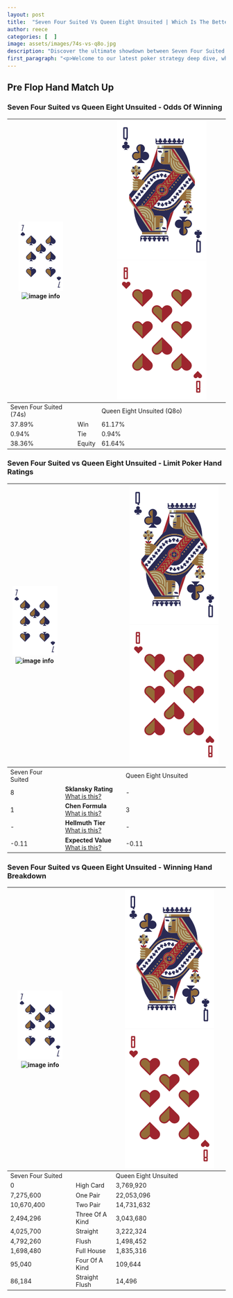 ```yaml
---
layout: post
title:  "Seven Four Suited Vs Queen Eight Unsuited | Which Is The Better Hand In Poker? A Complete Guide"
author: reece
categories: [  ]
image: assets/images/74s-vs-q8o.jpg
description: "Discover the ultimate showdown between Seven Four Suited and Queen Eight Unsuited in poker! Uncover the odds, strategies, and scenarios where one hand triumphs over the other. Get ready to up your poker game with this thrilling analysis."
first_paragraph: "<p>Welcome to our latest poker strategy deep dive, where we're pitting two distinct hands against each other in a high-stakes showdown: Seven Four Suited vs Queen Eight Unsuited.</p><p>In the dynamic world of poker, every decision counts, and knowing which hand holds the upper hand is key to your success at the table.</p><p>In this article, we'll dissect these two hands, explore the scenarios where one dominates the other, and equip you with the knowledge to make strategic choices that can tip the odds in your favor.</p><p>Get ready to unravel the intriguing dynamics of these poker hands and elevate your game to new heights.</p>"
---
```




[comment]: # (sp0)

## Pre Flop Hand Match Up

<div class="table hand-ratings" markdown="1"> 



### Seven Four Suited vs Queen Eight Unsuited - Odds Of Winning


    
| ![image info](assets/images/hand1/7.png) ![image info](assets/images/hand1/4s.png) |  | ![image info](assets/images/hand2/Q.png) ![image info](assets/images/hand2/8o.png) |
| -------- | -------- | -------- |
| Seven Four Suited (74s) |  | Queen Eight Unsuited (Q8o) |
| 37.89% | Win | 61.17% |
| 0.94% | Tie | 0.94% |
| 38.36% | Equity | 61.64% |




[comment]: # (sp1)



### Seven Four Suited vs Queen Eight Unsuited - Limit Poker Hand Ratings


    
| ![image info](assets/images/hand1/7.png) ![image info](assets/images/hand1/4s.png) |  | ![image info](assets/images/hand2/Q.png) ![image info](assets/images/hand2/8o.png) |
| -------- | -------- | -------- |
| Seven Four Suited |  | Queen Eight Unsuited |
| 8 | **Sklansky Rating** [What is this?](/sklansky-rating-explained) | - |
| 1 | **Chen Formula** [What is this?](/chen-formula-explained) | 3 |
| - | **Hellmuth Tier** [What is this?](/Hellmuth-tier-explained) | - |
| -0.11 | **Expected Value** [What is this?](/expected-value-explained) | -0.11 |




[comment]: # (sp2)



### Seven Four Suited vs Queen Eight Unsuited - Winning Hand Breakdown


    
| ![image info](assets/images/hand1/7.png) ![image info](assets/images/hand1/4s.png) |  | ![image info](assets/images/hand2/Q.png) ![image info](assets/images/hand2/8o.png) |
| -------- | -------- | -------- |
| Seven Four Suited |  | Queen Eight Unsuited |
| 0 | High Card | 3,769,920 |
| 7,275,600 | One Pair | 22,053,096 |
| 10,670,400 | Two Pair | 14,731,632 |
| 2,494,296 | Three Of A Kind | 3,043,680 |
| 4,025,700 | Straight | 3,222,324 |
| 4,792,260 | Flush | 1,498,452 |
| 1,698,480 | Full House | 1,835,316 |
| 95,040 | Four Of A Kind | 109,644 |
| 86,184 | Straight Flush | 14,496 |




[comment]: # (sp3)



</div>

[comment]: # (sp4)



[comment]: # (sp5)

